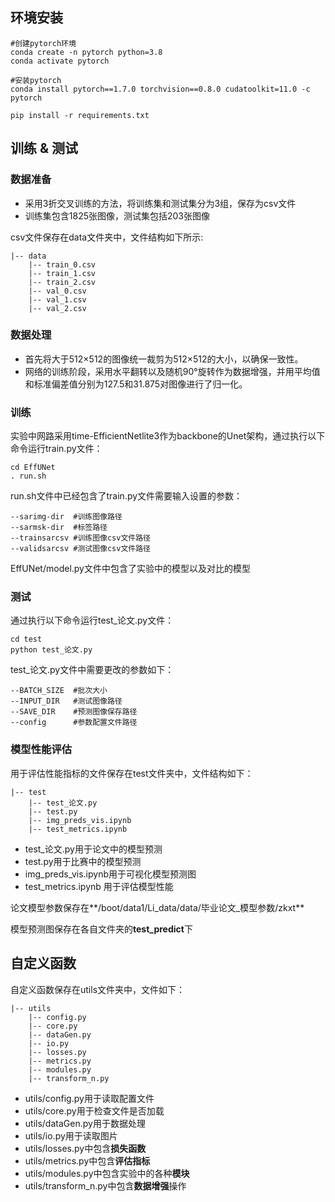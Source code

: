 ## 环境安装
```
#创建pytorch环境
conda create -n pytorch python=3.8  
conda activate pytorch

#安装pytorch
conda install pytorch==1.7.0 torchvision==0.8.0 cudatoolkit=11.0 -c pytorch

pip install -r requirements.txt
```



## 训练 & 测试

### 数据准备
- 采用3折交叉训练的方法，将训练集和测试集分为3组，保存为csv文件
- 训练集包含1825张图像，测试集包括203张图像

csv文件保存在data文件夹中，文件结构如下所示: 
```
|-- data
    |-- train_0.csv
    |-- train_1.csv
    |-- train_2.csv
    |-- val_0.csv
    |-- val_1.csv
    |-- val_2.csv
```
### 数据处理

- 首先将大于512$\times$512的图像统一裁剪为512$\times$512的大小，以确保一致性。
- 网络的训练阶段，采用水平翻转以及随机90°旋转作为数据增强，并用平均值和标准偏差值分别为127.5和31.875对图像进行了归一化。

### 训练

实验中网路采用time-EfficientNetlite3作为backbone的Unet架构，通过执行以下命令运行train.py文件：

```
cd EffUNet
. run.sh
```
run.sh文件中已经包含了train.py文件需要输入设置的参数：
```
--sarimg-dir  #训练图像路径
--sarmsk-dir  #标签路径
--trainsarcsv #训练图像csv文件路径
--validsarcsv #测试图像csv文件路径
```

EffUNet/model.py文件中包含了实验中的模型以及对比的模型



### 测试

通过执行以下命令运行test_论文.py文件：

```
cd test 
python test_论文.py
```

test_论文.py文件中需要更改的参数如下：

```
--BATCH_SIZE  #批次大小
--INPUT_DIR   #测试图像路径
--SAVE_DIR    #预测图像保存路径
--config      #参数配置文件路径
```



### 模型性能评估

用于评估性能指标的文件保存在test文件夹中，文件结构如下：

```
|-- test
	|-- test_论文.py
    |-- test.py
    |-- img_preds_vis.ipynb
    |-- test_metrics.ipynb
```

- test_论文.py用于论文中的模型预测
- test.py用于比赛中的模型预测
- img_preds_vis.ipynb用于可视化模型预测图
- test_metrics.ipynb 用于评估模型性能

论文模型参数保存在**/boot/data1/Li_data/data/毕业论文_模型参数/zkxt**

模型预测图保存在各自文件夹的**test_predict**下



## 自定义函数

自定义函数保存在utils文件夹中，文件如下：

```
|-- utils
    |-- config.py
    |-- core.py
    |-- dataGen.py
    |-- io.py
    |-- losses.py
    |-- metrics.py
    |-- modules.py
    |-- transform_n.py
```

- utils/config.py用于读取配置文件
- utils/core.py用于检查文件是否加载
- utils/dataGen.py用于数据处理
- utils/io.py用于读取图片
- utils/losses.py中包含**损失函数**
- utils/metrics.py中包含**评估指标**
- utils/modules.py中包含实验中的各种**模块**
- utils/transform_n.py中包含**数据增强**操作